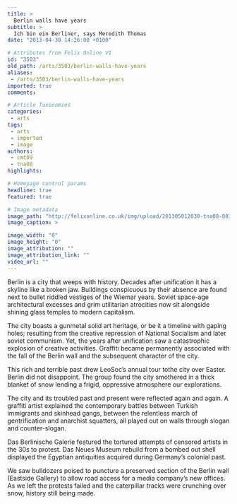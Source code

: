 ```yaml
---
title: >
  Berlin walls have years
subtitle: >
  Ich bin ein Berliner, says Meredith Thomas
date: "2013-04-30 14:26:00 +0100"

# Attributes from Felix Online V1
id: "3503"
old_path: /arts/3503/berlin-walls-have-years
aliases:
 - /arts/3503/berlin-walls-have-years
imported: true
comments:

# Article Taxonomies
categories:
 - arts
tags:
 - arts
 - imported
 - image
authors:
 - cmt09
 - tna08
highlights:

# Homepage control params
headline: true
featured: true

# Image metadata
image_path: "http://felixonline.co.uk/img/upload/201305012030-tna08-883287_10151360791012135_1278982330_o.jpg"
image_caption: >

image_width: "0"
image_height: "0"
image_attribution: ""
image_attribution_link: ""
video_url: ""
---
```


Berlin is a city that weeps with history. Decades after unification it has a skyline like a broken jaw. Buildings conspicuous by their absence are found next to bullet riddled vestiges of the Wiemar years. Soviet space-age architectural excesses and grim utilitarian atrocities now sit alongside shining glass temples to modern capitalism.

The city boasts a gunmetal solid art heritage, or be it a timeline with gaping holes; resulting from the creative repression of National Socialism and later soviet communism. Yet, the years after unification saw a catastrophic explosion of creative activities. Graffiti became permanently associated with the fall of the Berlin wall and the subsequent character of the city.

This rich and terrible past drew LeoSoc’s annual tour tothe city over Easter. Berlin did not disappoint. The group found the city smothered in a thick blanket of snow lending a frigid, oppressive atmosphere our explorations.

The city and its troubled past and present were reflected again and again. A graffiti artist explained the contemporary battles between Turkish immigrants and skinhead gangs, between the relentless march of gentrification and anarchist squatters, all played out on walls through slogan and counter-slogan.

Das Berlinische Galerie featured the tortured attempts of censored artists in the 30s to protest. Das Neues Museum rebuild from a bombed out shell displayed the Egyptian antiquities acquired during Germany’s colonial past.

We saw bulldozers poised to puncture a preserved section of the Berlin wall (Eastside Gallery) to allow road access for a media company’s new offices. As we left the protests failed and the caterpillar tracks were crunching over snow, history still being made.
